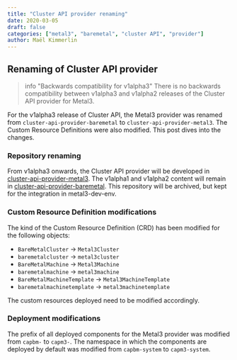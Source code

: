 ```yaml
---
title: "Cluster API provider renaming"
date: 2020-03-05
draft: false
categories: ["metal3", "baremetal", "cluster API", "provider"]
author: Maël Kimmerlin
---
```


## Renaming of Cluster API provider

> info "Backwards compatibility for v1alpha3"
> There is no backwards compatibility between v1alpha3 and v1alpha2 releases of
> the Cluster API provider for Metal3.

For the v1alpha3 release of Cluster API, the Metal3 provider was renamed from
`cluster-api-provider-baremetal` to `cluster-api-provider-metal3`. The Custom
Resource Definitions were also modified. This post dives into the changes.

### Repository renaming

From v1alpha3 onwards, the Cluster API provider will be developed in
[cluster-api-provider-metal3](https://github.com/metal3-io/cluster-api-provider-metal3).
The v1alpha1 and v1alpha2 content will remain in
[cluster-api-provider-baremetal](https://github.com/metal3-io/cluster-api-provider-baremetal).
This repository will be archived, but kept for the integration in metal3-dev-env.

### Custom Resource Definition modifications

The kind of the Custom Resource Definition (CRD) has been modified for the
following objects:

- `BareMetalCluster` -> `Metal3Cluster`
- `baremetalcluster` -> `metal3cluster`
- `BareMetalMachine` -> `Metal3Machine`
- `baremetalmachine` -> `metal3machine`
- `BareMetalMachineTemplate` -> `Metal3MachineTemplate`
- `baremetalmachinetemplate` -> `metal3machinetemplate`

The custom resources deployed need to be modified accordingly.

### Deployment modifications

The prefix of all deployed components for the Metal3 provider was modified
from `capbm-` to `capm3-`. The namespace in which the components are deployed by
default was modified from `capbm-system` to `capm3-system`.
